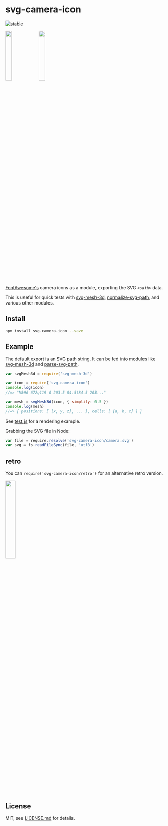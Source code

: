 # svg-camera-icon

[![stable](http://badges.github.io/stability-badges/dist/stable.svg)](http://github.com/badges/stability-badges)

<img src="http://i.imgur.com/8LaeZcN.png" width="20%" /> 
<img src="http://i.imgur.com/BA748S9.png" width="20%" />

[FontAwesome's](https://github.com/FortAwesome/Font-Awesome) camera icons as a module, exporting the SVG `<path>` data.

This is useful for quick tests with [svg-mesh-3d](https://github.com/mattdesl/svg-mesh-3d/), [normalize-svg-path](https://www.npmjs.com/package/normalize-svg-path), and various other modules.

## Install

```sh
npm install svg-camera-icon --save
```

## Example

The default export is an SVG path string. It can be fed into modules like [svg-mesh-3d](https://github.com/mattdesl/svg-mesh-3d) and [parse-svg-path](https://www.npmjs.com/package/parse-svg-path).

```js
var svgMesh3d = require('svg-mesh-3d')

var icon = require('svg-camera-icon')
console.log(icon)
//=> "M896 672q119 0 203.5 84.5t84.5 203..."

var mesh = svgMesh3d(icon, { simplify: 0.5 })
console.log(mesh)
//=> { positions: [ [x, y, z], ... ], cells: [ [a, b, c] ] }
```

See [test.js](./test.js) for a rendering example.

Grabbing the SVG file in Node:

```js
var file = require.resolve('svg-camera-icon/camera.svg')
var svg = fs.readFileSync(file, 'utf8')
```

## retro

You can `require('svg-camera-icon/retro')` for an alternative retro version.

<img src="http://i.imgur.com/BA748S9.png" width="25%" />

## License

MIT, see [LICENSE.md](http://github.com/Jam3/svg-camera-icon/blob/master/LICENSE.md) for details.
